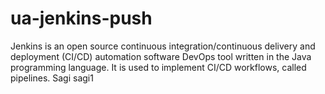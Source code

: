 # ua-jenkins-push
 Jenkins is an open source continuous integration/continuous delivery and deployment (CI/CD) automation software DevOps tool written in the Java programming language. It is used to implement CI/CD workflows, called pipelines.
 Sagi sagi1
